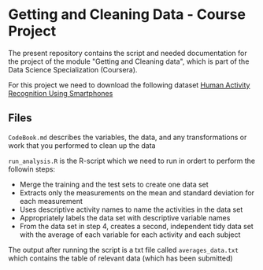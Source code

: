 Getting and Cleaning Data - Course Project
==========================================

The present repository contains the script and needed documentation for the project of the module "Getting and Cleaning data", which is part of the Data Science Specialization (Coursera).
    
For this project we need to download the following dataset [Human Activity Recognition Using Smartphones](http://archive.ics.uci.edu/ml/datasets/Human+Activity+Recognition+Using+Smartphones)

## Files

`CodeBook.md` describes the variables, the data, and any transformations or work that you performed to clean up the data 

`run_analysis.R` is the R-script which we need to run in ordert to perform the followin steps:

* Merge the training and the test sets to create one data set
* Extracts only the measurements on the mean and standard deviation for each measurement
* Uses descriptive activity names to name the activities in the data set
* Appropriately labels the data set with descriptive variable names
* From the data set in step 4, creates a second, independent tidy data set with the average of each variable for each activity and each subject

The output after running the script is a txt file called `averages_data.txt` which contains the table of relevant data (which has been submitted)
